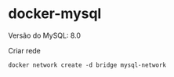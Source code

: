 # docker-mysql

Versão do MySQL: 8.0

Criar rede

    docker network create -d bridge mysql-network


    
